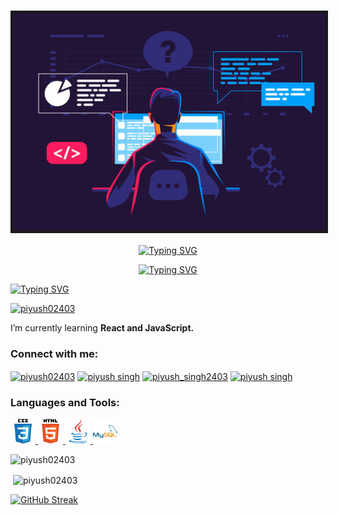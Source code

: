 ﻿
# <div> <img align="center" alt="Coding" width="500" border="4px solid white" src="./Asset/animation.jpg"> </div>
<p align="center"><a href="https://git.io/typing-svg"><img src="https://readme-typing-svg.demolab.com?font=Sour+Gummy&size=40&pause=1000&color=0FF74A&width=435&lines=%F0%9F%91%8B+Hey%2C+I+am+Satish+from+India" alt="Typing SVG" /></a></p>
 
<p align="center" ><a href="https://git.io/typing-svg"><img src="https://readme-typing-svg.demolab.com?font=Sour+Gummy&pause=1000&color=1EF7B4&center=true&vCenter=true&width=435&lines=+++FrontEnd+Web+Developer+;++C%2B%2B+Pragrammer+;Website+and+Webpages+Designer" alt="Typing SVG" /></a></p>


<p align="left"> <a href="https://git.io/typing-svg"><img src="https://readme-typing-svg.demolab.com?font=Sour+Gummy&size=30&pause=1000&color=F7F3D6&width=435&lines=%F0%9F%9A%80+Front-End+Developer;%F0%9F%9A%80+C%2B%2B+Programmer;%F0%9F%9A%80+Website+and+Webpage+Designer" alt="Typing SVG" /></a> </p>

<p align="left"> <a href="https://twitter.com/piyush02403" target="blank"><img src="https://img.shields.io/twitter/follow/piyush02403?logo=twitter&style=for-the-badge" alt="piyush02403" /></a> </p>

 I’m currently learning **React and JavaScript.**

<h3 align="left">Connect with me:</h3>
<p align="left">
<a href="https://x.com/Satishsinha_k98" target="blank"><img align="center" src="https://cdn.prod.website-files.com/5d66bdc65e51a0d114d15891/64cebdd90aef8ef8c749e848_X-EverythingApp-Logo-Twitter.jpg" alt="piyush02403" height="35" width="35" /></a>
<a href="https://www.linkedin.com/in/satish-kumar-37086528b/" target="blank"><img align="center" src="https://raw.githubusercontent.com/rahuldkjain/github-profile-readme-generator/master/src/images/icons/Social/linked-in-alt.svg" alt="piyush singh" height="30" width="40" /></a>
<a href="https://www.instagram.com/satish_sinha98k/?hl=en" target="blank"><img align="center" src="https://raw.githubusercontent.com/rahuldkjain/github-profile-readme-generator/master/src/images/icons/Social/instagram.svg" alt="piyush_singh2403" height="30" width="40" /></a>
<a href="https://leetcode.com/Satishk98/" target="blank"><img align="center" src="https://upload.wikimedia.org/wikipedia/commons/8/8e/LeetCode_Logo_1.png" alt="piyush singh" height="35" width="35" /></a>
</p>

<h3 align="left">Languages and Tools:</h3>
<p align="left"> <a href="https://www.w3schools.com/css/" target="_blank" rel="noreferrer"> <img src="https://raw.githubusercontent.com/devicons/devicon/master/icons/css3/css3-original-wordmark.svg" alt="css3" width="40" height="40"/> </a> <a href="https://www.w3.org/html/" target="_blank" rel="noreferrer"> <img src="https://raw.githubusercontent.com/devicons/devicon/master/icons/html5/html5-original-wordmark.svg" alt="html5" width="40" height="40"/> </a> <a href="https://www.java.com" target="_blank" rel="noreferrer"> <img src="https://raw.githubusercontent.com/devicons/devicon/master/icons/java/java-original.svg" alt="java" width="40" height="40"/> </a> <a href="https://www.mysql.com/" target="_blank" rel="noreferrer"> <img src="https://raw.githubusercontent.com/devicons/devicon/master/icons/mysql/mysql-original-wordmark.svg" alt="mysql" width="40" height="40"/> </a> </p>

<p><img align="left" src="https://github-readme-stats.vercel.app/api/top-langs?username=piyush02403&show_icons=true&locale=en&layout=compact" alt="piyush02403" /></p>
<br>
<p>&nbsp;<img align="center" src="https://github-readme-stats.vercel.app/api?username=piyush02403&show_icons=true&locale=en" alt="piyush02403" /></p>

<a href="https://git.io/streak-stats"><img src="https://streak-stats.demolab.com?user=satishk67&hide_border=true&border_radius=5.1" alt="GitHub Streak" /></a>
